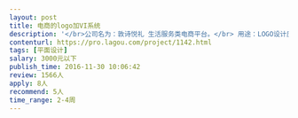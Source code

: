 ```yaml
---                
layout: post       
title: 电商的logo加VI系统           
description: '</br>公司名为：敦诗悦礼 生活服务类电商平台。</br> 用途：LOGO设计应用到公司形象，公司装饰，礼品，视频等作品</br>要求：平台为城市生活类，注重文化传播，又不失现代气息的内容平台。要求设计符合公司的定位。便于记忆、传播、亲切。作品信息中说明投稿作品名称，并有创作理念。</br>稿件为矢量图或者不小于300dpi可用于印刷制作的作品源文件，注明标准比例，标准色，字体和尺寸。买断版权。</br>'     
contenturl: https://pro.lagou.com/project/1142.html      
tags: [平面设计]            
salary: 3000元以下          
publish_time: 2016-11-30 10:06:42         
review: 1566人                   
apply: 8人                   
recommend: 5人                   
time_range: 2-4周              
---                 
```


